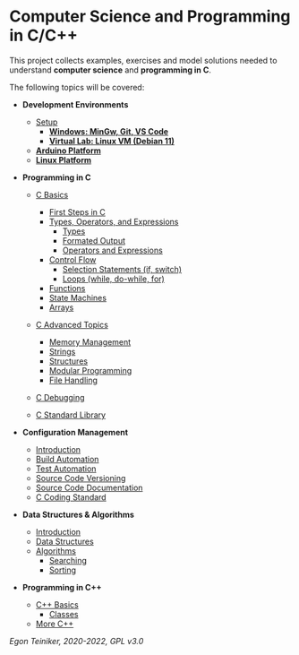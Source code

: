 # Computer Science and Programming in C/C++

This project collects examples, exercises and model solutions needed to understand 
**computer science** and **programming in C**.

The following topics will be covered:

* **Development Environments**
    * [Setup](setup/)
      * [**Windows: MinGw, Git, VS Code**](setup)
      * [**Virtual Lab: Linux VM (Debian 11)**](linux/setup)
    * [**Arduino Platform**](https://github.com/teiniker/teiniker-lectures-arduino)
    * [**Linux Platform**](linux)
         
* **Programming in C**
    * [C Basics](programming-c/c-basics)
      * [First Steps in C](programming-c/c-basics/introduction)
      * [Types, Operators, and Expressions](programming-c/c-basics/types-operators-expressions/)
         * [Types](programming-c/c-basics/types-operators-expressions/types/) 
         * [Formated Output](programming-c/c-basics/types-operators-expressions/)
         * [Operators and Expressions](programming-c/c-basics/types-operators-expressions/operators/)
      * [Control Flow](programming-c/c-basics/control-flow/)
         * [Selection Statements (if, switch)](programming-c/c-basics/control-flow/selection)
         * [Loops (while, do-while, for)](programming-c/c-basics/control-flow/loops)
      * [Functions](programming-c/c-basics/functions/)
      * [State Machines](programming-c/c-basics/statemachine/)
      * [Arrays](programming-c/c-basics/arrays/)
         
    * [C Advanced Topics](programming-c/c-advanced/)
      * [Memory Management](programming-c/c-advanced/memory-management)
      * [Strings](programming-c/c-advanced/strings) 
      * [Structures](programming-c/c-advanced/structures)
      * [Modular Programming](programming-c/c-advanced/modules)
      * [File Handling](programming-c/c-advanced/file-handling)
      
    * [C Debugging](programming-c/c-debugging)
    
    * [C Standard Library](programming-c/c-std-lib)

* **Configuration Management**
   * [Introduction](configuration-management)
   * [Build Automation](configuration-management/building)
   * [Test Automation](configuration-management/testing)
   * [Source Code Versioning](configuration-management/versioning)
   * [Source Code Documentation](configuration-management/documentation/doxygen)
   * [C Coding Standard](configuration-management/coding-standard)
   
* **Data Structures & Algorithms**
   * [Introduction](datastructures%2Balgorithms/introduction) 
   * [Data Structures](datastructures%2Balgorithms/datastructures)
   * [Algorithms](datastructures%2Balgorithms/algorithms)
      * [Searching](datastructures%2Balgorithms/algorithms/searching/) 
      * [Sorting](datastructures%2Balgorithms/algorithms/sorting)
      
* **Programming in C++**
   * [C++ Basics](programming-c++/c++basics/)
      * [Classes](programming-c++/c++basics/classes/)
   * [More C++](https://github.com/teiniker/teiniker-lectures-embeddedcomputing)

*Egon Teiniker, 2020-2022, GPL v3.0*         

